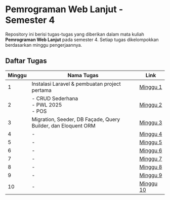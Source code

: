 # Pemrograman Web Lanjut - Semester 4

Repository ini berisi tugas-tugas yang diberikan dalam mata kuliah **Pemrograman Web Lanjut** pada semester 4. Setiap tugas dikelompokkan berdasarkan minggu pengerjaannya.

## Daftar Tugas

| Minggu | Nama Tugas | Link |
|--------|-----------|------|
| 1 | Instalasi Laravel & pembuatan project pertama | [Minggu 1](./Minggu1/) |
| 2 | - CRUD Sederhana <br> - PWL 2025 <br> - POS | [Minggu 2](./Minggu2/) |
| 3 | Migration, Seeder, DB Façade, Query Builder, dan Eloquent ORM | [Minggu 3](./Minggu3/) |
| 4 | - | [Minggu 4](./Minggu4/) |
| 5 | - | [Minggu 5](./Minggu5/) |
| 6 | - | [Minggu 6](./Minggu6/) |
| 7 | - | [Minggu 7](./Minggu7/) |
| 8 | - | [Minggu 8](./Minggu8/) |
| 9 | - | [Minggu 9](./Minggu9/) |
| 10 | - | [Minggu 10](./Minggu10/) |

